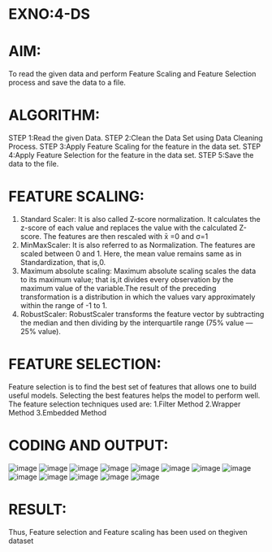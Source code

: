 # EXNO:4-DS
# AIM:
To read the given data and perform Feature Scaling and Feature Selection process and save the
data to a file.

# ALGORITHM:
STEP 1:Read the given Data.
STEP 2:Clean the Data Set using Data Cleaning Process.
STEP 3:Apply Feature Scaling for the feature in the data set.
STEP 4:Apply Feature Selection for the feature in the data set.
STEP 5:Save the data to the file.

# FEATURE SCALING:
1. Standard Scaler: It is also called Z-score normalization. It calculates the z-score of each value and replaces the value with the calculated Z-score. The features are then rescaled with x̄ =0 and σ=1
2. MinMaxScaler: It is also referred to as Normalization. The features are scaled between 0 and 1. Here, the mean value remains same as in Standardization, that is,0.
3. Maximum absolute scaling: Maximum absolute scaling scales the data to its maximum value; that is,it divides every observation by the maximum value of the variable.The result of the preceding transformation is a distribution in which the values vary approximately within the range of -1 to 1.
4. RobustScaler: RobustScaler transforms the feature vector by subtracting the median and then dividing by the interquartile range (75% value — 25% value).

# FEATURE SELECTION:
Feature selection is to find the best set of features that allows one to build useful models. Selecting the best features helps the model to perform well.
The feature selection techniques used are:
1.Filter Method
2.Wrapper Method
3.Embedded Method

# CODING AND OUTPUT:
![image](https://github.com/user-attachments/assets/3dc7ce32-039b-40e4-91ab-666f4515535c)
![image](https://github.com/user-attachments/assets/1c04f32e-84ff-4298-bb08-2ab8c643e581)
![image](https://github.com/user-attachments/assets/a0f6c13d-39be-40bc-bd36-e31c7ccfdbd5)
![image](https://github.com/user-attachments/assets/0f6602f2-2d35-4b60-890a-be111cf2dba0)
![image](https://github.com/user-attachments/assets/324171da-62e8-41c0-869e-408aaace9ec2)
![image](https://github.com/user-attachments/assets/bf5e2e74-deff-4711-a14d-3404e4f8bcb4)
![image](https://github.com/user-attachments/assets/281cbe46-7b47-42b4-b8cb-76bdc76a30cc)
![image](https://github.com/user-attachments/assets/604b4579-da98-4d22-bde6-5be04c593fc7)
![image](https://github.com/user-attachments/assets/f47a567a-2a21-4b1d-bc2b-f991b879a15b)
![image](https://github.com/user-attachments/assets/316ae422-0a7b-4262-91c9-ac1d287b0ad7)
![image](https://github.com/user-attachments/assets/1ed12749-d4e4-47ca-a7c1-cda34a98c38f)
![image](https://github.com/user-attachments/assets/c46f687e-3a05-4e42-ac6e-1f30724ce651)
![image](https://github.com/user-attachments/assets/0d9fc8c2-fdf2-4a95-85e4-495dc647b4d4)














# RESULT:
Thus, Feature selection and Feature scaling has been used on thegiven dataset
